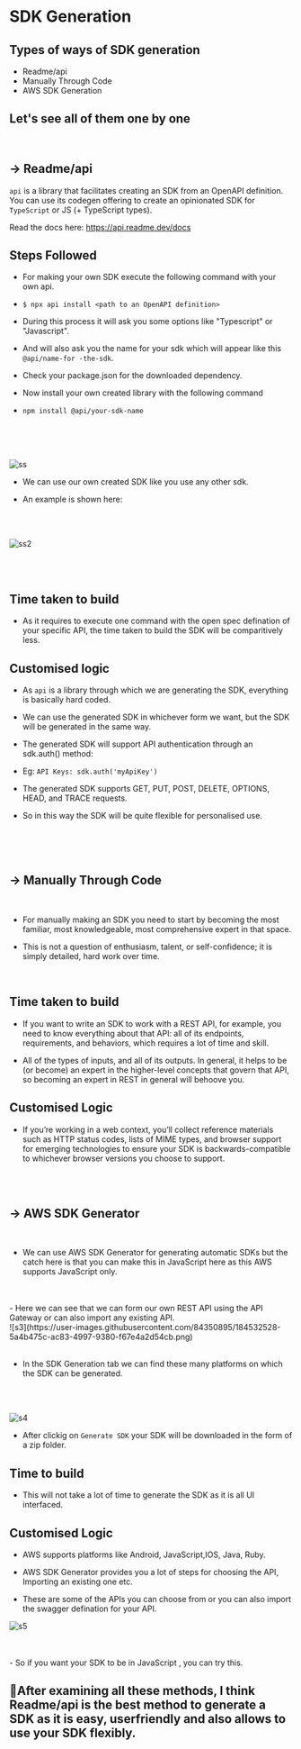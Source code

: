 #  **SDK Generation**

## Types of ways of SDK generation
- Readme/api
- Manually Through Code
- AWS SDK Generation


## Let's see all of them one by one
<br>

## -> **Readme/api**

`api` is a library that facilitates creating an SDK from an OpenAPI definition. You can use its codegen offering to create an opinionated SDK for `TypeScript` or JS (+ TypeScript types).

Read the docs here: https://api.readme.dev/docs

## Steps Followed

- For making your own SDK execute the following command with your own api.

- ```$ npx api install <path to an OpenAPI definition>```

- During this process it will ask you some options like "Typescript" or "Javascript".

- And will also ask you the name for your sdk which will appear like this `@api/name-for -the-sdk`.

- Check your package.json for the downloaded dependency.

- Now install your own created library with the following command

- `npm install @api/your-sdk-name`
<br>
<br>
<br>

![ss](https://user-images.githubusercontent.com/84350895/184532511-477074d5-77a1-4c80-9957-654431e9bb26.png)


- We can use our own created SDK like you use any other sdk.

- An example is shown here:
<br>
<br>

![ss2](https://user-images.githubusercontent.com/84350895/184532517-e1a7da18-2024-4615-84e6-93c125c69ebd.png)


<br>
<br>

## Time taken to build

- As it requires to execute one command with the open spec defination of your specific API, the time taken to build the SDK will be comparitively less.

## Customised logic

- As `api` is a library through which we are generating the SDK, everything is basically hard coded.

- We can use the generated SDK in whichever form we want, but the SDK will be generated in the same way.

- The generated SDK will support API authentication through an sdk.auth() method:

- Eg:  `API Keys: sdk.auth('myApiKey')`

- The generated SDK supports GET, PUT, POST, DELETE, OPTIONS, HEAD, and TRACE requests.

- So in this way the SDK will be quite flexible for personalised use.
<br>
<br>
<br>

## -> **Manually Through Code**
<br>

- For manually making an SDK you need to start by becoming the most familiar, most knowledgeable, most comprehensive expert in that space.

- This is not a question of enthusiasm, talent, or self-confidence; it is simply detailed, hard work over time.
<br>

## Time taken to build

- If you want to write an SDK to work with a REST API, for example, you need to know everything about that API: all of its endpoints, requirements, and behaviors, which requires a lot of time and skill.

- All of the types of inputs, and all of its outputs. In general, it helps to be (or become) an expert in the higher-level concepts that govern that API, so becoming an expert in REST in general will behoove you.

## Customised Logic


- If you’re working in a web context, you’ll collect reference materials such as HTTP status codes, lists of MIME types, and browser support for emerging technologies to ensure your SDK is backwards-compatible to whichever browser versions you choose to support.

<br>
<br>

## -> **AWS SDK Generator**
<br>

- We can use AWS SDK Generator for generating automatic SDKs but the catch here is that you can make this in JavaScript here as this AWS supports JavaScript only.
<br>
<br>
 - Here we can see that we can form our own REST API using the API Gateway or can also import any existing API.

<br>
![s3](https://user-images.githubusercontent.com/84350895/184532528-5a4b475c-ac83-4997-9380-f67e4a2d54cb.png)

 

<br>
<br>

 - In the SDK Generation tab we can find these many platforms on which the SDK can be generated.
 <br>
<br>

![s4](https://user-images.githubusercontent.com/84350895/184532536-63fc4c43-6900-4430-8cf1-3bc0f1e67f8d.png)


- After clickig on `Generate SDK` your SDK will be downloaded in the form of a zip folder.


## Time to build

- This will not take a lot of time to generate the SDK as it is all UI interfaced.

## Customised Logic

- AWS supports platforms like Android, JavaScript,IOS, Java, Ruby.

- AWS SDK Generator provides you a lot of steps for choosing the API, Importing an existing one etc.

- These are some of the APIs you can choose from or you can also import the swagger defination for your API.


![s5](https://user-images.githubusercontent.com/84350895/184532546-b0c5e2d8-f854-494d-9bf8-5a34fd02589b.png)


<br>
<br>
- So if you want your SDK to be in JavaScript , you can try this.

<br>

## **🚀After examining all these methods, I think Readme/api is the best method to generate a SDK as it is easy, userfriendly and also allows to use your SDK flexibly.**

